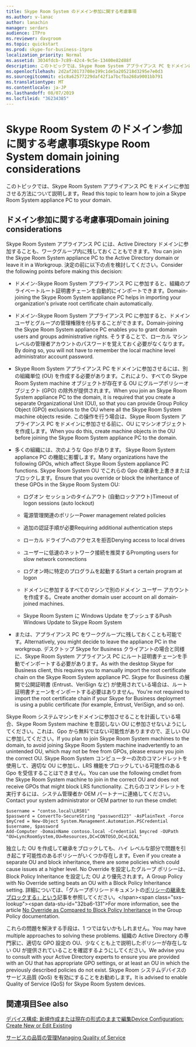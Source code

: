 ```yaml
---
title: Skype Room System のドメイン参加に関する考慮事項
ms.author: v-lanac
author: lanachin
manager: serdars
audience: ITPro
ms.reviewer: davgroom
ms.topic: quickstart
ms.prod: skype-for-business-itpro
localization_priority: Normal
ms.assetid: 3034fdcb-7c89-42c4-9c5e-13400e82d88f
description: このトピックでは、Skype Room System アプライアンス PC をドメインに参加させる方法について説明します。
ms.openlocfilehash: 2d2af20173708e199c1de5a205218d3295e7e0d3
ms.sourcegitcommit: e1c8a62577229daf42f1a7bcfba268a9001bb791
ms.translationtype: MT
ms.contentlocale: ja-JP
ms.lasthandoff: 08/07/2019
ms.locfileid: "36234385"
---
```

# <a name="skype-room-system-domain-joining-considerations"></a><span data-ttu-id="32ba6-103">Skype Room System のドメイン参加に関する考慮事項</span><span class="sxs-lookup"><span data-stu-id="32ba6-103">Skype Room System domain joining considerations</span></span>
 
<span data-ttu-id="32ba6-104">このトピックでは、Skype Room System アプライアンス PC をドメインに参加させる方法について説明します。</span><span class="sxs-lookup"><span data-stu-id="32ba6-104">Read this topic to learn how to join a Skype Room System appliance PC to your domain.</span></span>
  
## <a name="domain-joining-considerations"></a><span data-ttu-id="32ba6-105">ドメイン参加に関する考慮事項</span><span class="sxs-lookup"><span data-stu-id="32ba6-105">Domain joining considerations</span></span>

<span data-ttu-id="32ba6-106">Skype Room System アプライアンス PC には、Active Directory ドメインに参加することも、ワークグループ内に残しておくこともできます。</span><span class="sxs-lookup"><span data-stu-id="32ba6-106">You can join the Skype Room System appliance PC to the Active Directory domain or leave it in a Workgroup.</span></span> <span data-ttu-id="32ba6-107">決定の前に以下の点を検討してください。</span><span class="sxs-lookup"><span data-stu-id="32ba6-107">Consider the following points before making this decision:</span></span>
  
- <span data-ttu-id="32ba6-108">ドメイン-Skype Room System アプライアンス PC に参加すると、組織のプライベートルート証明書チェーンを自動的にインポートできます。</span><span class="sxs-lookup"><span data-stu-id="32ba6-108">Domain-joining the Skype Room System appliance PC helps in importing your organization's private root certificate chain automatically.</span></span>
    
- <span data-ttu-id="32ba6-109">ドメイン-Skype Room System アプライアンス PC に参加すると、ドメインユーザとグループの管理権限を付与することができます。</span><span class="sxs-lookup"><span data-stu-id="32ba6-109">Domain-joining the Skype Room System appliance PC enables you to grant domain users and groups administrative rights.</span></span> <span data-ttu-id="32ba6-110">そうすることで、ローカル マシン レベルの管理者アカウントのパスワードを覚えておく必要がなくなります。</span><span class="sxs-lookup"><span data-stu-id="32ba6-110">By doing so, you will not have to remember the local machine level administrator account password.</span></span>
    
- <span data-ttu-id="32ba6-111">Skype Room System アプライアンス PC をドメインに参加させるには、別の組織単位 (OU) を作成する必要があります。これにより、すべての Skype Room System machine オブジェクトが存在する OU にグループポリシーオブジェクト (GPO) の除外が提供されます。</span><span class="sxs-lookup"><span data-stu-id="32ba6-111">When you join an Skype Room System appliance PC to the domain, it is required that you create a separate Organizational Unit (OU), so that you can provide Group Policy Object (GPO) exclusions to the OU where all the Skype Room System machine objects reside.</span></span> <span data-ttu-id="32ba6-112">この操作を行う場合は、Skype Room System アプライアンス PC をドメインに参加させる前に、OU にマシンオブジェクトを作成します。</span><span class="sxs-lookup"><span data-stu-id="32ba6-112">When you do this, create machine objects in the OU before joining the Skype Room System appliance PC to the domain.</span></span>
    
- <span data-ttu-id="32ba6-113">多くの組織には、次のような Gpo があります。 Skype Room System appliance PC の機能に影響します。</span><span class="sxs-lookup"><span data-stu-id="32ba6-113">Many organizations have the following GPOs, which affect Skype Room System appliance PC functions.</span></span> <span data-ttu-id="32ba6-114">Skype Room System OU でこれらの Gpo の継承を上書きまたはブロックします。</span><span class="sxs-lookup"><span data-stu-id="32ba6-114">Ensure that you override or block the inheritance of these GPOs in the Skype Room System OU:</span></span> 
    
  - <span data-ttu-id="32ba6-115">ログオン セッションのタイムアウト (自動ロックアウト)</span><span class="sxs-lookup"><span data-stu-id="32ba6-115">Timeout of logon sessions (auto lockout)</span></span>
    
  - <span data-ttu-id="32ba6-116">電源管理関連のポリシー</span><span class="sxs-lookup"><span data-stu-id="32ba6-116">Power management related policies</span></span>
    
  - <span data-ttu-id="32ba6-117">追加の認証手順が必要</span><span class="sxs-lookup"><span data-stu-id="32ba6-117">Requiring additional authentication steps</span></span>
    
  - <span data-ttu-id="32ba6-118">ローカル ドライブへのアクセスを拒否</span><span class="sxs-lookup"><span data-stu-id="32ba6-118">Denying access to local drives</span></span>
    
  - <span data-ttu-id="32ba6-119">ユーザーに低速のネットワーク接続を推奨する</span><span class="sxs-lookup"><span data-stu-id="32ba6-119">Prompting users for slow network connections</span></span>
    
  - <span data-ttu-id="32ba6-120">ログオン時に特定のプログラムを起動する</span><span class="sxs-lookup"><span data-stu-id="32ba6-120">Start a certain program at logon</span></span>
    
  - <span data-ttu-id="32ba6-121">ドメインに参加するすべてのマシンで別のドメイン ユーザー アカウントを作成する。</span><span class="sxs-lookup"><span data-stu-id="32ba6-121">Create another domain user account on all domain-joined machines.</span></span>
    
  - <span data-ttu-id="32ba6-122">Skype Room System に Windows Update をプッシュする</span><span class="sxs-lookup"><span data-stu-id="32ba6-122">Push Windows Update to Skype Room System</span></span>
    
- <span data-ttu-id="32ba6-123">または、アプライアンス PC をワークグループに残しておくことも可能です。</span><span class="sxs-lookup"><span data-stu-id="32ba6-123">Alternatively, you might decide to leave the appliance PC in the workgroup.</span></span> <span data-ttu-id="32ba6-124">デスクトップ Skype for Business クライアントの場合と同様に、Skype Room System アプライアンス PC にルート証明書チェーンを手動でインポートする必要があります。</span><span class="sxs-lookup"><span data-stu-id="32ba6-124">As with the desktop Skype for Business client, this requires you to manually import the root certificate chain on the Skype Room System appliance PC.</span></span> <span data-ttu-id="32ba6-125">Skype for Business の展開で公開証明書 (Entrust、VeriSign など) が使用されている場合は、ルート証明書チェーンをインポートする必要はありません。</span><span class="sxs-lookup"><span data-stu-id="32ba6-125">You're not required to import the root certificate chain if your Skype for Business deployment is using a public certificate (for example, Entrust, VeriSign, and so on).</span></span> 
    
<span data-ttu-id="32ba6-126">Skype Room システムマシンをドメインに参加させることを計画している場合、Skype Room System machine を意図しない OU に参加させないようにしてください。これは、Gpo から無料ではない可能性がありますので、正しい OU に参加してください。</span><span class="sxs-lookup"><span data-stu-id="32ba6-126">If you plan to join Skype Room System machines to the domain, to avoid joining Skype Room System machine inadvertently to an unintended OU, which may not be free from GPOs, please ensure you join the correct OU.</span></span> <span data-ttu-id="32ba6-127">Skype Room System コンピューターの次のコマンドレットを使用して、適切な OU に参加し、LRS 機能をブロックしている可能性のある Gpo を受信することはできません。</span><span class="sxs-lookup"><span data-stu-id="32ba6-127">You can use the following cmdlet from the Skype Room System machine to join in the correct OU and does not receive GPOs that might block LRS functionality.</span></span> <span data-ttu-id="32ba6-128">これらのコマンドレットを実行するには、システム管理者か OEM パートナーに連絡してください。</span><span class="sxs-lookup"><span data-stu-id="32ba6-128">Contact your system administrator or OEM partner to run these cmdlet:</span></span>
  
```
$username = "contso.local\LRS01"
$password = ConvertTo-SecureString "password123" -AsPlainText -Force
$myCred = New-Object System.Management.Automation.PSCredential $username, $password
Add-Computer -DomainName contoso.local -Credential $mycred -OUPath "OU=LyncRoomSystem,OU=Resources,DC=CONTOSO,DC=LOCAL"
```

<span data-ttu-id="32ba6-129">独立した OU を作成して継承をブロックしても、ハイ レベルな部分で問題を引き起こす可能性のあるポリシーがいくつか存在します。</span><span class="sxs-lookup"><span data-stu-id="32ba6-129">Even if you create a separate OU and block inheritance, there are some policies which could cause issues at a higher level.</span></span> <span data-ttu-id="32ba6-130">No Override を設定したグループ ポリシーは、Block Policy Inheritance を設定した OU より優先されます。</span><span class="sxs-lookup"><span data-stu-id="32ba6-130">A Group Policy with No Override setting beats an OU with a Block Policy Inheritance setting.</span></span> <span data-ttu-id="32ba6-131">詳細については、「グループポリシードキュメントの[ポリシーの継承をブロックする」という](https://docs.microsoft.com/previous-versions/windows/it-pro/windows-2000-server/cc978255(v=technet.10))記事を参照してください。</span><span class="sxs-lookup"><span data-stu-id="32ba6-131">For more information, see the article [No Override as Compared to Block Policy Inheritance](https://docs.microsoft.com/previous-versions/windows/it-pro/windows-2000-server/cc978255(v=technet.10)) in the Group Policy documentation.</span></span>
  
<span data-ttu-id="32ba6-132">これらの問題を解決する手段は、1 つではないかもしれません。</span><span class="sxs-lookup"><span data-stu-id="32ba6-132">You may have multiple approaches to solving these problems.</span></span> <span data-ttu-id="32ba6-133">組織の Active Directory の専門家に、適切な GPO 設定の OU、少なくとも上で説明したポリシーが存在しない OU が提供されていることを確認するようにしてください。</span><span class="sxs-lookup"><span data-stu-id="32ba6-133">We advise you to consult with your Active Directory experts to ensure you are provided with an OU that has appropriate GPO settings, or at least an OU in which the previously described policies do not exist.</span></span> <span data-ttu-id="32ba6-134">Skype Room システムデバイスのサービス品質 (QoS) を有効にすることをお勧めします。</span><span class="sxs-lookup"><span data-stu-id="32ba6-134">It is advised to enable Quality of Service (QoS) for Skype Room System devices.</span></span>

## <a name="see-also"></a><span data-ttu-id="32ba6-135">関連項目</span><span class="sxs-lookup"><span data-stu-id="32ba6-135">See also</span></span>
  
[<span data-ttu-id="32ba6-136">デバイス構成: 新規作成または現在の形式のままで編集</span><span class="sxs-lookup"><span data-stu-id="32ba6-136">Device Configuration: Create New or Edit Existing</span></span>](../../help-topics/help-lscp/device-configuration-create-new-or-edit-existing.md)

[<span data-ttu-id="32ba6-137">サービスの品質の管理</span><span class="sxs-lookup"><span data-stu-id="32ba6-137">Managing Quality of Service</span></span>](../../plan-your-deployment/network-requirements/network-requirements.md#managing-quality-of-service)
